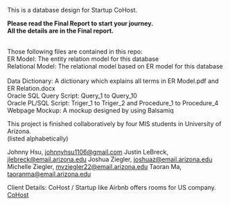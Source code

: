 This is a database design for Startup CoHost. <br>

<strong>
Please read the Final Report to start your journey. <br>
All the details are in the Final report.
</strong> <br><br>

Those following files are contained in this repo: <br>
ER Model: The entity relation model for this database <br>
Relational Model: The relational model based on ER model for this database <br>  
Data Dictionary: A dictionary which explains all terms in ER Model.pdf and ER Relation.docx <br>
Oracle SQL Query Script: Query_1 to Query_10 <br>
Oracle PL/SQL Script: Triger_1 to Triger_2 and Procedure_1 to Procedure_4 <br>
Webpage Mockup: A mockup designed by using Balsamiq <br>


This project is finished collaboratively by four MIS students in University of Arizona. <br> (listed alphabetically)  <br>

Johnny Hsu,	johnnyhsu1106@gmail.com
Justin LeBreck,	jlebreck@email.arizona.edu
Joshua Ziegler,	joshuaz@email.arizona.edu
Michelle Ziegler,	mvziegler22@email.arizona.edu
Taoran Ma, taoranma@email.arizona.edu

Client Details: CoHost / Startup like Airbnb offers rooms for US company.<br>
<a href="http://www.ellerbuzz.com/2015/05/entrepreneurship-at-work/airbnb-of-business-trave l-tops-mcguire-competition/"> CoHost </a>
